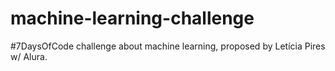 # machine-learning-challenge
#7DaysOfCode challenge about machine learning, proposed by Letícia Pires w/ Alura.
